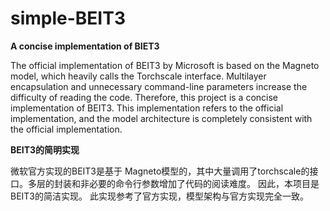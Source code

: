 # simple-BEIT3

**A concise implementation of BIET3**

The official implementation of BEIT3 by Microsoft is based on the Magneto model, which heavily calls the Torchscale interface. Multilayer encapsulation and unnecessary command-line parameters increase the difficulty of reading the code.
Therefore, this project is a concise implementation of BEIT3.
This implementation refers to the official implementation, and the model architecture is completely consistent with the official implementation.

**BEIT3的简明实现**

微软官方实现的BEIT3是基于 Magneto模型的，其中大量调用了torchscale的接口。多层的封装和非必要的命令行参数增加了代码的阅读难度。
因此，本项目是BEIT3的简洁实现。
此实现参考了官方实现，模型架构与官方实现完全一致。
